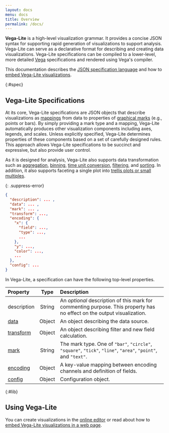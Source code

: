 ```yaml
---
layout: docs
menu: docs
title: Overview
permalink: /docs/
---
```


**Vega-Lite** is a high-level visualization grammar.  It provides a concise JSON syntax for supporting rapid generation of visualizations to support analysis.  Vega-Lite can serve as a declarative format for describing and creating data visualizations.  Vega-Lite specifications can be compiled to a lower-level, more detailed [Vega](http://vega.github.io/vega) specifications and rendered using Vega's compiler.

This documentation describes the [JSON specification language](#spec) and how to [embed Vega-Lite visualizations](#lib).

{:#spec}
## Vega-Lite Specifications

At its core, Vega-Lite specifications are JSON objects that describe visualizations as [mappings](encoding.html) from data to properties of [graphical marks](mark.html) (e.g., points or bars).  By simply providing a mark type and a mapping, Vega-Lite automatically produces other visualization components including axes, legends, and scales. Unless explicitly specified, Vega-Lite determines properties of these components based on a set of carefully designed rules.  This approach allows Vega-Lite specifications to be succinct and expressive, but also provide user control.

As it is designed for analysis, Vega-Lite also supports data transformation such as [aggregation](aggregate.html), [binning](bin.html), [time unit conversion](timeunit.html), [filtering](transform.html), and [sorting](sort.html).  In addition, it also supports faceting a single plot into [trellis plots or small multiples](https://en.wikipedia.org/wiki/Small_multiple).

{: .suppress-error}
```json
{
  "description": ... ,       
  "data": ... ,       
  "mark": ... ,   
  "transform": ...,    
  "encoding": {     
    "x": {
      "field": ...,
      "type": ...,
      ...
    },
    "y": ...,
    "color": ...,
    ...
  },
  "config": ...
}
```

In Vega-Lite, a specification can have the following top-level properties.

| Property             | Type          | Description    |
| :------------        |:-------------:| :------------- |
| description   | String     | An _optional_ description of this mark for commenting purpose. This property has no effect on the output visualization. |
| [data](data.html)    | Object        | An object describing the data source. |
| [transform](transform.html) | Object | An object describing filter and new field calculation. |
| [mark](mark.html)    | String        | The mark type.  One of `"bar"`, `"circle"`, `"square"`, `"tick"`, `"line"`, `"area"`, `"point"`, and `"text"`. |
| [encoding](encoding.html) | Object   | A key-value mapping between encoding channels and definition of fields. |
| [config](config.html)   | Object     | Configuration object. |

{:#lib}
## Using Vega-Lite

<!--TODO more about API -->

You can create visualizations in the [online editor](https://vega.github.io/vega-editor/?mode=vega-lite) or read about how to [embed Vega-Lite visualizations in a web page](embed.html).
